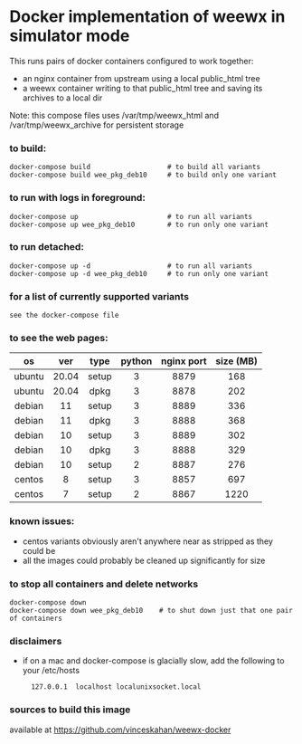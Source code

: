 
# Docker implementation of weewx in simulator mode

This runs pairs of docker containers configured to work together:

 * an nginx container from upstream using a local public_html tree
 * a weewx container writing to that public_html tree and saving its archives to a local dir

Note: this compose files uses /var/tmp/weewx_html and /var/tmp/weewx_archive for persistent storage

### to build:
    docker-compose build                   # to build all variants
    docker-compose build wee_pkg_deb10     # to build only one variant

### to run with logs in foreground:
    docker-compose up                      # to run all variants
    docker-compose up wee_pkg_deb10        # to run only one variant

### to run detached:
    docker-compose up -d                   # to run all variants
    docker-compose up -d wee_pkg_deb10     # to run only one variant

### for a list of currently supported variants
    see the docker-compose file

### to see the web pages:

|   os   |  ver  |  type | python | nginx port | size (MB) |
| :---:  | :---: | :---: | :---:  |    :---:   |   :---:   |
| ubuntu | 20.04 | setup |   3    |    8879    |  168 |
| ubuntu | 20.04 | dpkg  |   3    |    8878    |  202 |
| debian | 11    | setup |   3    |    8889    |  336 |
| debian | 11    | dpkg  |   3    |    8888    |  368 |
| debian | 10    | setup |   3    |    8889    |  302 |
| debian | 10    | dpkg  |   3    |    8888    |  329 |
| debian | 10    | setup |   2    |    8887    |  276 |
| centos | 8     | setup |   3    |    8857    |  697 |
| centos | 7     | setup |   2    |    8867    |  1220 |

### known issues:
 * centos variants obviously aren't anywhere near as stripped as they could be
 * all the images could probably be cleaned up significantly for size
 
### to stop all containers and delete networks
    docker-compose down 
    docker-compose down wee_pkg_deb10    # to shut down just that one pair of containers

### disclaimers
 * if on a mac and docker-compose is glacially slow, add the following to your /etc/hosts

         127.0.0.1	localhost localunixsocket.local

### sources to build this image
   available at https://github.com/vinceskahan/weewx-docker

